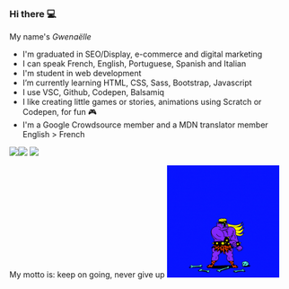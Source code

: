 


### Hi there :computer:

<span>My name's *Gwenaëlle*</span>

-  I'm graduated in SEO/Display, e-commerce and digital marketing
-  I can speak French, English, Portuguese, Spanish and Italian
-  I'm student in web development
-  I’m currently learning HTML, CSS, Sass, Bootstrap, Javascript
-  I use VSC, Github, Codepen, Balsamiq
-  I like creating little games or stories, animations using Scratch or Codepen, for fun :video_game:
-  I'm a Google Crowdsource member and a MDN translator member English > French


<img src="https://camo.githubusercontent.com/397114cfab1584c7d90df0b354cbb4459ef2868a/68747470733a2f2f696d672e736869656c64732e696f2f62616467652f2d48544d4c352d4533344632363f7374796c653d666c61742d737175617265266c6f676f3d48544d4c35266c6f676f436f6c6f723d7768697465"><img src="https://camo.githubusercontent.com/24abdf28d118b43c902b6054ccd7f37509d9c177/68747470733a2f2f696d672e736869656c64732e696f2f62616467652f2d435353332d3135373242363f7374796c653d666c61742d737175617265266c6f676f3d43535333266c6f676f436f6c6f723d7768697465">
<img src="https://camo.githubusercontent.com/6511b7d674326c80436e3d4079b8bd30fd62fc4e/68747470733a2f2f696d672e736869656c64732e696f2f62616467652f2d56697375616c25323053747564696f253230436f64652d3233413946323f7374796c653d666c61742d737175617265266c6f676f3d56697375616c25323053747564696f253230436f6465266c6f676f436f6c6f723d7768697465">

My motto is: keep on going, never give up 
<img src="https://github.com/Gwenishere/Gwenishere/blob/master/received_416713038940968.gif" height=200px, width=200px>
